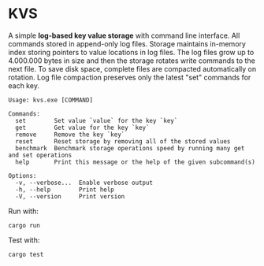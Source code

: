 # KVS

A simple **log-based key value storage** with command line interface. All commands stored in append-only log files.
Storage maintains in-memory index storing pointers to value locations in log files. The log files grow up to
4.000.000 bytes in size and then the storage rotates write commands to the next file. To save disk space, complete files
are compacted automatically on rotation. Log file compaction preserves only the latest "set" commands for each key.

```
Usage: kvs.exe [COMMAND]

Commands:
  set        Set value `value` for the key `key`
  get        Get value for the key `key`
  remove     Remove the key `key`
  reset      Reset storage by removing all of the stored values
  benchmark  Benchmark storage operations speed by running many get and set operations
  help       Print this message or the help of the given subcommand(s)

Options:
  -v, --verbose...  Enable verbose output
  -h, --help        Print help
  -V, --version     Print version
```

Run with:

```
cargo run
```

Test with:

```
cargo test
```
